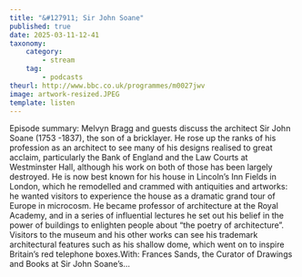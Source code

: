 ```yaml
---
title: "&#127911; Sir John Soane"
published: true
date: 2025-03-11-12-41
taxonomy:
    category:
        - stream
    tag:
        - podcasts
theurl: http://www.bbc.co.uk/programmes/m0027jwv
image: artwork-resized.JPEG
template: listen
---
```


Episode summary: Melvyn Bragg and guests discuss the architect Sir John Soane (1753 -1837), the son of a bricklayer. He rose up the ranks of his profession as an architect to see many of his designs realised to great acclaim, particularly the Bank of England and the Law Courts at Westminster Hall, although his work on both of those has been largely destroyed. He is now best known for his house in Lincoln&rsquo;s Inn Fields in London, which he remodelled and crammed with antiquities and artworks: he wanted visitors to experience the house as a dramatic grand tour of Europe in microcosm. He became professor of architecture at the Royal Academy, and in a series of influential lectures he set out his belief in the power of buildings to enlighten people about &ldquo;the poetry of architecture&rdquo;. Visitors to the museum and his other works can see his trademark architectural features such as his shallow dome, which went on to inspire Britain&rsquo;s red telephone boxes.With: Frances Sands, the Curator of Drawings and Books at Sir John Soane&rsquo;s&hellip;
